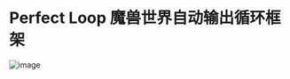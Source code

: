 # Perfect Loop 魔兽世界自动输出循环框架

![image](https://user-images.githubusercontent.com/5763301/162602548-25d019e7-eeb5-4710-a16b-3433b995fcbb.jpg)
